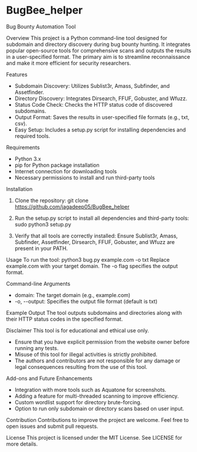 # BugBee_helper

Bug Bounty Automation Tool

Overview
This project is a Python command-line tool designed for subdomain and directory discovery during bug bounty hunting. It integrates popular open-source tools for comprehensive scans and outputs the results in a user-specified format. The primary aim is to streamline reconnaissance and make it more efficient for security researchers.

Features
- Subdomain Discovery: Utilizes Sublist3r, Amass, Subfinder, and Assetfinder.
- Directory Discovery: Integrates Dirsearch, FFUF, Gobuster, and Wfuzz.
- Status Code Check: Checks the HTTP status code of discovered subdomains.
- Output Format: Saves the results in user-specified file formats (e.g., txt, csv).
- Easy Setup: Includes a setup.py script for installing dependencies and required tools.

Requirements
- Python 3.x
- pip for Python package installation
- Internet connection for downloading tools
- Necessary permissions to install and run third-party tools

Installation
1. Clone the repository:
   git clone https://github.com/jagadeep05/BugBee_helper

2. Run the setup.py script to install all dependencies and third-party tools:
   sudo python3 setup.py

3. Verify that all tools are correctly installed:
   Ensure Sublist3r, Amass, Subfinder, Assetfinder, Dirsearch, FFUF, Gobuster, and Wfuzz are present in your PATH.

Usage
To run the tool:
python3 bug.py example.com -o txt
Replace example.com with your target domain. The -o flag specifies the output format.

Command-line Arguments
- domain: The target domain (e.g., example.com)
- -o, --output: Specifies the output file format (default is txt)

Example Output
The tool outputs subdomains and directories along with their HTTP status codes in the specified format.

Disclaimer
This tool is for educational and ethical use only.
- Ensure that you have explicit permission from the website owner before running any tests.
- Misuse of this tool for illegal activities is strictly prohibited.
- The authors and contributors are not responsible for any damage or legal consequences resulting from the use of this tool.

Add-ons and Future Enhancements
- Integration with more tools such as Aquatone for screenshots.
- Adding a feature for multi-threaded scanning to improve efficiency.
- Custom wordlist support for directory brute-forcing.
- Option to run only subdomain or directory scans based on user input.

Contribution
Contributions to improve the project are welcome. Feel free to open issues and submit pull requests.

License
This project is licensed under the MIT License. See LICENSE for more details.
